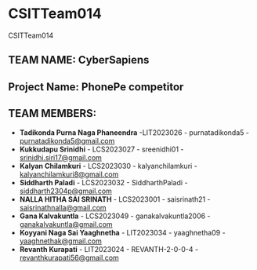 # CSITTeam014
CSITTeam014

## TEAM NAME: CyberSapiens

## Project Name: PhonePe competitor

## TEAM MEMBERS:

+ **Tadikonda Purna Naga Phaneendra** -LIT2023026 -  purnatadikonda5 - purnatadikonda5@gmail.com
+ **Kukkudapu Srinidhi** - LCS2023027 - sreenidhi01 - srinidhi.siri17@gmail.com
+ **Kalyan Chilamkuri** - LCS2023030 - kalyanchilamkuri - kalyanchilamkuri8@gmail.com
+ **Siddharth Paladi** -  LCS2023032 -  SiddharthPaladi -  siddharth2304p@gmail.com
+ **NALLA HITHA SAI SRINATH** - LCS2023001 - saisrinath21 - saisrinathnalla@gmail.com
+ **Gana Kalvakuntla** -  LCS2023049 -  ganakalvakuntla2006 -  ganakalvakuntla@gmail.com
+ **Koyyani Naga Sai Yaaghnetha** - LIT2023034 - yaaghnetha09 - yaaghnethak@gmail.com
+ **Revanth Kurapati** - LIT2023024 - REVANTH-2-0-0-4 - revanthkurapati56@gmail.com
